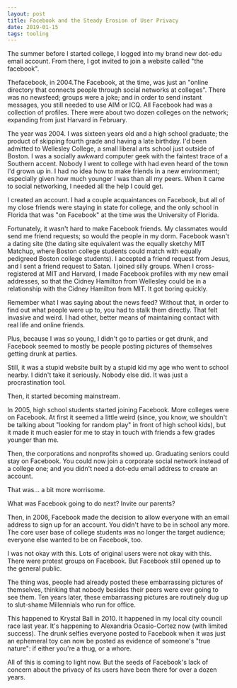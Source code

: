 ```yaml
---
layout: post
title: Facebook and the Steady Erosion of User Privacy
date: 2019-01-15
tags: tooling
---
```


The summer before I started college, I logged into my brand new dot-edu email account. From there, I got invited to join a website called "the facebook".

Thefacebook, in 2004.The Facebook, at the time, was just an "online directory that connects people through social networks at colleges". There was no newsfeed; groups were a joke; and in order to send instant messages, you still needed to use AIM or ICQ. All Facebook had was a collection of profiles. There were about two dozen colleges on the network; expanding from just Harvard in February.

The year was 2004. I was sixteen years old and a high school graduate; the product of skipping fourth grade and having a late birthday. I'd been admitted to Wellesley College, a small liberal arts school just outside of Boston. I was a socially awkward computer geek with the faintest trace of a Southern accent. Nobody I went to college with had even heard of the town I'd grown up in. I had no idea how to make friends in a new environment; especially given how much younger I was than all my peers. When it came to social networking, I needed all the help I could get.

I created an account. I had a couple acquaintances on Facebook, but all of my close friends were staying in state for college, and the only school in Florida that was "on Facebook" at the time was the University of Florida.

Fortunately, it wasn't hard to make Facebook friends. My classmates would send me friend requests; so would the people in my dorm. Facebook wasn't a dating site (the dating site equivalent was the equally sketchy MIT Matchup, where Boston college students could match with equally pedigreed Boston college students).
I accepted a friend request from Jesus, and I sent a friend request to Satan. I joined silly groups. When I cross-registered at MIT and Harvard, I made Facebook profiles with my new email addresses, so that the Cidney Hamilton from Wellesley could be in a relationship with the Cidney Hamilton from MIT.
It got boring quickly.

Remember what I was saying about the news feed? Without that, in order to find out what people were up to, you had to stalk them directly. That felt invasive and weird. I had other, better means of maintaining contact with real life and online friends.

Plus, because I was so young, I didn't go to parties or get drunk, and Facebook seemed to mostly be people posting pictures of themselves getting drunk at parties.

Still, it was a stupid website built by a stupid kid my age who went to school nearby. I didn't take it seriously. Nobody else did. It was just a procrastination tool.

Then, it started becoming mainstream.

In 2005, high school students started joining Facebook. More colleges were on Facebook. At first it seemed a little weird (since, you know, we shouldn't be talking about "looking for random play" in front of high school kids), but it made it much easier for me to stay in touch with friends a few grades younger than me.

Then, the corporations and nonprofits showed up. Graduating seniors could stay on Facebook. You could now join a corporate social network instead of a college one; and you didn't need a dot-edu email address to create an account.

That was… a bit more worrisome.

What was Facebook going to do next? Invite our parents?

Then, in 2006, Facebook made the decision to allow everyone with an email address to sign up for an account. You didn't have to be in school any more. The core user base of college students was no longer the target audience; everyone else wanted to be on Facebook, too.

I was not okay with this. Lots of original users were not okay with this. There were protest groups on Facebook. But Facebook still opened up to the general public.

The thing was, people had already posted these embarrassing pictures of themselves, thinking that nobody besides their peers were ever going to see them. Ten years later, these embarrassing pictures are routinely dug up to slut-shame Millennials who run for office.

This happened to Krystal Ball in 2010. It happened in my local city council race last year. It's happening to Alexandria Ocasio-Cortez now (with limited success). The drunk selfies everyone posted to Facebook when it was just an ephemeral toy can now be posted as evidence of someone's "true nature": if either you're a thug, or a whore.

All of this is coming to light now. But the seeds of Facebook's lack of concern about the privacy of its users have been there for over a dozen years.
